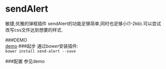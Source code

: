 # sendAlert
敏捷,优雅的弹框插件
sendAlert的功能足够简单,同时也足够小(1-2kb).可以尝试改写css文件达到想要的样式.

###DEMO  
[demo](http://wittsay.cc/notebook/demo/send-alert/)
###起步
通过*bower*安装插件:  
	`bower install send-alert --save`
	    
###配置 
   参见demo
